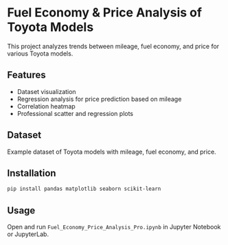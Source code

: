 # Fuel Economy & Price Analysis of Toyota Models

This project analyzes trends between mileage, fuel economy, and price for various Toyota models.

## Features
- Dataset visualization
- Regression analysis for price prediction based on mileage
- Correlation heatmap
- Professional scatter and regression plots

## Dataset
Example dataset of Toyota models with mileage, fuel economy, and price.

## Installation
```bash
pip install pandas matplotlib seaborn scikit-learn
```

## Usage
Open and run `Fuel_Economy_Price_Analysis_Pro.ipynb` in Jupyter Notebook or JupyterLab.
